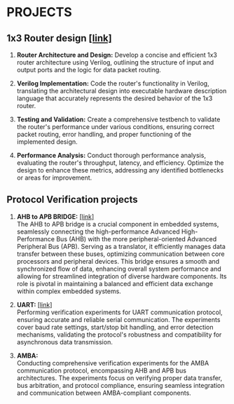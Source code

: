 # PROJECTS


## 1x3 Router design [ [link] ]([https://github.com/cp024s/1x3-Router](https://github.com/TECH-BOY987/codes/tree/main/verilog/router_project))

1. **Router Architecture and Design:** Develop a concise and efficient 1x3 router architecture using Verilog, outlining the structure of input and output ports and the logic for data packet routing.

2. **Verilog Implementation:** Code the router's functionality in Verilog, translating the architectural design into executable hardware description language that accurately represents the desired behavior of the 1x3 router.

3. **Testing and Validation:** Create a comprehensive testbench to validate the router's performance under various conditions, ensuring correct packet routing, error handling, and proper functioning of the implemented design.

4. **Performance Analysis:** Conduct thorough performance analysis, evaluating the router's throughput, latency, and efficiency. Optimize the design to enhance these metrics, addressing any identified bottlenecks or areas for improvement.


## Protocol Verification projects 

1. **AHB to APB BRIDGE:** [ [link] ](https://github.com/TECH-BOY987/codes/tree/main/APB) <br>
   The AHB to APB bridge is a crucial component in embedded systems, seamlessly connecting the high-performance Advanced High-Performance Bus (AHB) with the more peripheral-oriented Advanced Peripheral Bus (APB).
   Serving as a translator, it efficiently manages data transfer between these buses, optimizing communication between core processors and peripheral devices.
   This bridge ensures a smooth and synchronized flow of data, enhancing overall system performance and allowing for streamlined integration of diverse hardware components.
   Its role is pivotal in maintaining a balanced and efficient data exchange within complex embedded systems.

2. **UART:** [ [link] ]( ) <br>
   Performing verification experiments for UART communication protocol, ensuring accurate and reliable serial communication. The experiments cover baud rate settings, start/stop bit handling, and error detection mechanisms, validating the protocol's robustness and compatibility for asynchronous data transmission.

3. **AMBA:** <br>
   Conducting comprehensive verification experiments for the AMBA communication protocol, encompassing AHB and APB bus architectures. The experiments focus on verifying proper data transfer, bus arbitration, and protocol compliance, ensuring seamless integration and communication between AMBA-compliant components.
